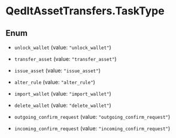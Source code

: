 # QedItAssetTransfers.TaskType

## Enum


* `unlock_wallet` (value: `"unlock_wallet"`)

* `transfer_asset` (value: `"transfer_asset"`)

* `issue_asset` (value: `"issue_asset"`)

* `alter_rule` (value: `"alter_rule"`)

* `import_wallet` (value: `"import_wallet"`)

* `delete_wallet` (value: `"delete_wallet"`)

* `outgoing_confirm_request` (value: `"outgoing_confirm_request"`)

* `incoming_confirm_request` (value: `"incoming_confirm_request"`)


